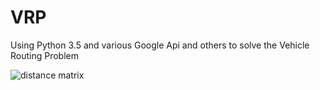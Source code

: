 # VRP
Using Python 3.5 and various Google Api and others to solve the Vehicle Routing Problem


![distance matrix](https://i.ibb.co/vPt4n8C/distancematrix.jpg)
